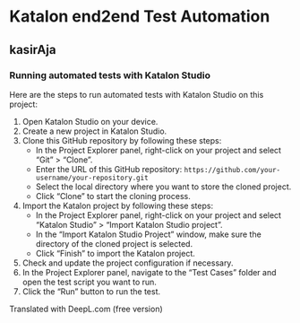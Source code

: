 # Katalon end2end Test Automation
## kasirAja

### Running automated tests with Katalon Studio

Here are the steps to run automated tests with Katalon Studio on this project:

1. Open Katalon Studio on your device.
2. Create a new project in Katalon Studio.
3. Clone this GitHub repository by following these steps:
   - In the Project Explorer panel, right-click on your project and select “Git” > “Clone”.
   - Enter the URL of this GitHub repository: `https://github.com/your-username/your-repository.git`
   - Select the local directory where you want to store the cloned project.
   - Click “Clone” to start the cloning process.
4. Import the Katalon project by following these steps:
   - In the Project Explorer panel, right-click on your project and select “Katalon Studio” > “Import Katalon Studio project”.
   - In the “Import Katalon Studio Project” window, make sure the directory of the cloned project is selected.
   - Click “Finish” to import the Katalon project.
5. Check and update the project configuration if necessary.
6. In the Project Explorer panel, navigate to the “Test Cases” folder and open the test script you want to run.
7. Click the “Run” button to run the test.

Translated with DeepL.com (free version)

